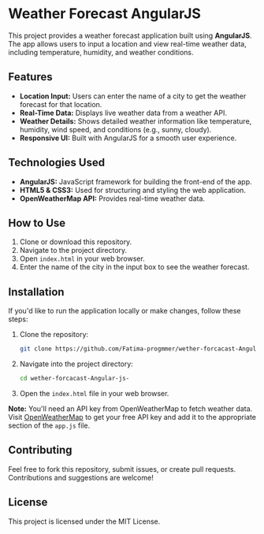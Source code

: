# Weather Forecast AngularJS

This project provides a weather forecast application built using **AngularJS**. The app allows users to input a location and view real-time weather data, including temperature, humidity, and weather conditions.

## Features

- **Location Input:** Users can enter the name of a city to get the weather forecast for that location.
- **Real-Time Data:** Displays live weather data from a weather API.
- **Weather Details:** Shows detailed weather information like temperature, humidity, wind speed, and conditions (e.g., sunny, cloudy).
- **Responsive UI:** Built with AngularJS for a smooth user experience.

## Technologies Used

- **AngularJS:** JavaScript framework for building the front-end of the app.
- **HTML5 & CSS3:** Used for structuring and styling the web application.
- **OpenWeatherMap API:** Provides real-time weather data.

## How to Use

1. Clone or download this repository.
2. Navigate to the project directory.
3. Open `index.html` in your web browser.
4. Enter the name of the city in the input box to see the weather forecast.

## Installation

If you'd like to run the application locally or make changes, follow these steps:

1. Clone the repository:
   ```bash
   git clone https://github.com/Fatima-progmmer/wether-forcacast-Angular-js-.git
   ```
2. Navigate into the project directory:
   ```bash
   cd wether-forcacast-Angular-js-
   ```
3. Open the `index.html` file in your web browser.

**Note:** You'll need an API key from OpenWeatherMap to fetch weather data. Visit [OpenWeatherMap](https://openweathermap.org/) to get your free API key and add it to the appropriate section of the `app.js` file.

## Contributing

Feel free to fork this repository, submit issues, or create pull requests. Contributions and suggestions are welcome!

## License

This project is licensed under the MIT License.

